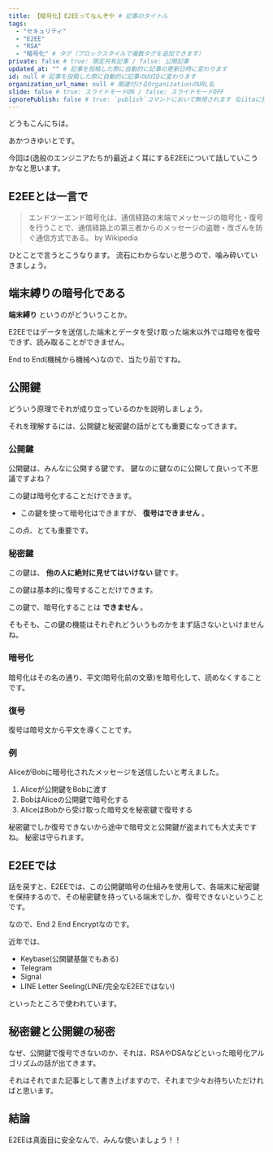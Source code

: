 ```yaml
---
title: 【暗号化】E2EEってなんぞや # 記事のタイトル
tags:
  - "セキュリティ"
  - "E2EE"
  - "RSA"
  - "暗号化" # タグ（ブロックスタイルで複数タグを追加できます）
private: false # true: 限定共有記事 / false: 公開記事
updated_at: "" # 記事を投稿した際に自動的に記事の更新日時に変わります
id: null # 記事を投稿した際に自動的に記事のUUIDに変わります
organization_url_name: null # 関連付けるOrganizationのURL名
slide: false # true: スライドモードON / false: スライドモードOFF
ignorePublish: false # true: `publish`コマンドにおいて無視されます（Qiitaに投稿されません） / false: `publish`コマンドで処理されます（Qiitaに投稿されます）
---
```


どうもこんにちは。

あかつきゆいとです。

今回は(逸般のエンジニアたちが)最近よく耳にするE2EEについて話していこうかなと思います。

## E2EEとは一言で

> エンドツーエンド暗号化は、通信経路の末端でメッセージの暗号化・復号を行うことで、通信経路上の第三者からのメッセージの盗聴・改ざんを防ぐ通信方式である。
by Wikipedia

ひとことで言うとこうなります。
流石にわからないと思うので、噛み砕いていきましょう。

## 端末縛りの暗号化である

**端末縛り** というのがどういうことか。

E2EEではデータを送信した端末とデータを受け取った端末以外では暗号を復号できず、読み取ることができません。

End to End(機械から機械へ)なので、当たり前ですね。

## 公開鍵

どういう原理でそれが成り立っているのかを説明しましょう。

それを理解するには、公開鍵と秘密鍵の話がとても重要になってきます。

### 公開鍵

公開鍵は、みんなに公開する鍵です。
鍵なのに鍵なのに公開して良いって不思議ですよね？

この鍵は暗号化することだけできます。

- この鍵を使って暗号化はできますが、 **復号はできません** 。

この点、とても重要です。

### 秘密鍵

この鍵は、 **他の人に絶対に見せてはいけない** 鍵です。

この鍵は基本的に復号することだけできます。

この鍵で、暗号化することは **できません** 。

そもそも、この鍵の機能はそれぞれどういうものかをまず話さないといけませんね。

### 暗号化

暗号化はその名の通り、平文(暗号化前の文章)を暗号化して、読めなくすることです。

### 復号

復号は暗号文から平文を導くことです。

### 例

AliceがBobに暗号化されたメッセージを送信したいと考えました。

1. Aliceが公開鍵をBobに渡す
2. BobはAliceの公開鍵で暗号化する
3. AliceはBobから受け取った暗号文を秘密鍵で復号する

秘密鍵でしか復号できないから途中で暗号文と公開鍵が盗まれても大丈夫ですね。
秘密は守られます。

## E2EEでは

話を戻すと、E2EEでは、この公開鍵暗号の仕組みを使用して、各端末に秘密鍵を保持するので、その秘密鍵を持っている端末でしか、復号できないということです。

なので、End 2 End Encryptなのです。

近年では、

- Keybase(公開鍵基盤でもある)
- Telegram
- Signal
- LINE Letter Seeling(LINE/完全なE2EEではない)

といったところで使われています。

## 秘密鍵と公開鍵の秘密

なぜ、公開鍵で復号できないのか、それは、RSAやDSAなどといった暗号化アルゴリズムの話が出てきます。

それはそれでまた記事として書き上げますので、それまで少々お待ちいただければと思います。

## 結論

E2EEは真面目に安全なんで、みんな使いましょう！！

